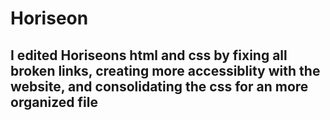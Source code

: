 # Horiseon

## I edited Horiseons html and css by fixing all broken links, creating more accessiblity with the website, and consolidating the css for an more organized file
